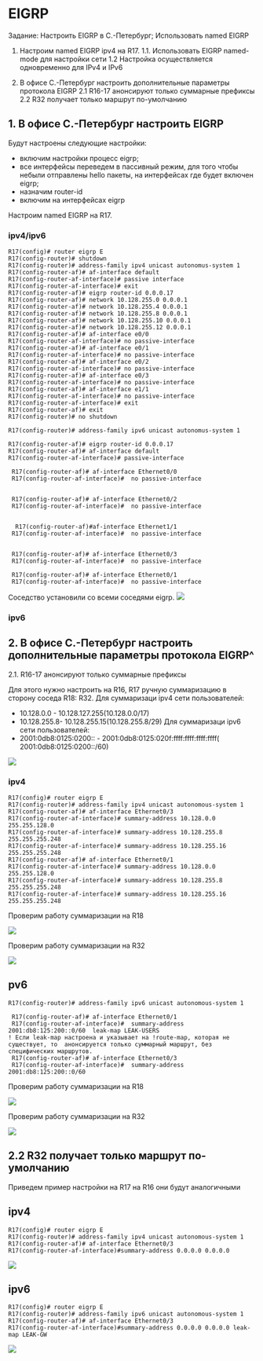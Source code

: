 

# EIGRP

Задание:
Настроить EIGRP в С.-Петербург; 
Использовать named EIGRP


1. Настроим named EIGRP ipv4 на R17.
1.1.  Использовать EIGRP named-mode для настройки сети
1.2 Настройка осуществляется одновременно для IPv4 и IPv6

2. В офисе С.-Петербург настроить дополнительные параметры протокола EIGRP
2.1 R16-17 анонсируют только суммарные префиксы
2.2 R32 получает только маршрут по-умолчанию







## 1. В офисе С.-Петербург настроить EIGRP 

Будут настроены следующие настройки:
+ включим настройки процесс eigrp;
+ все интерфейсы переведем в пассивный режим, для того чтобы небыли отправлены hello пакеты, на интерфейсах где будет включен eigrp;
+ назначим router-id
+ включим на интерфейсах eigrp



Настроим named EIGRP  на R17.

### **ipv4/ipv6**
```
R17(config)# router eigrp E
R17(config-router)# shutdown
R17(config-router)# address-family ipv4 unicast autonomus-system 1
R17(config-router-af)# af-interface default 
R17(config-router-af-interface)# passive interface
R17(config-router-af-interface)# exit
R17(config-router-af)# eigrp router-id 0.0.0.17
R17(config-router-af)# network 10.128.255.0 0.0.0.1
R17(config-router-af)# network 10.128.255.4 0.0.0.1
R17(config-router-af)# network 10.128.255.8 0.0.0.1
R17(config-router-af)# network 10.128.255.10 0.0.0.1
R17(config-router-af)# network 10.128.255.12 0.0.0.1
R17(config-router-af)# af-interface e0/0
R17(config-router-af-interface)# no passive-interface
R17(config-router-af)# af-interface e0/1
R17(config-router-af-interface)# no passive-interface
R17(config-router-af)# af-interface e0/2
R17(config-router-af-interface)# no passive-interface
R17(config-router-af)# af-interface e0/3
R17(config-router-af-interface)# no passive-interface
R17(config-router-af)# af-interface e1/1
R17(config-router-af-interface)# no passive-interface
R17(config-router-af-interface)# exit
R17(config-router-af)# exit
R17(config-router)# no shutdown

R17(config-router)# address-family ipv6 unicast autonomus-system 1

R17(config-router-af)# eigrp router-id 0.0.0.17
R17(config-router-af)# af-interface default
R17(config-router-af-interface)# passive-interface

 R17(config-router-af)# af-interface Ethernet0/0
 R17(config-router-af-interface)#  no passive-interface


 R17(config-router-af)# af-interface Ethernet0/2
 R17(config-router-af-interface)#  no passive-interface


  R17(config-router-af)#af-interface Ethernet1/1
 R17(config-router-af-interface)#  no passive-interface


 R17(config-router-af)# af-interface Ethernet0/3
 R17(config-router-af-interface)#  no passive-interface

 R17(config-router-af)# af-interface Ethernet0/1
 R17(config-router-af-interface)#  no passive-interface

```

Соседство установили со всеми соседями eigrp.
![](Pictures/Screenshot_1.png)

### **ipv6**



## 2. В офисе С.-Петербург настроить дополнительные параметры протокола EIGRP^

2.1. R16-17 анонсируют только суммарные префиксы

Для этого нужно настроить на R16, R17 ручную суммаризацию в сторону соседа R18: R32.
Для суммаризаци ipv4 сети пользователей: 
+ 10.128.0.0 - 10.128.127.255(10.128.0.0/17)
+ 10.128.255.8- 10.128.255.15(10.128.255.8/29)
Для суммаризаци ipv6 сети пользователей:
+ 2001:0db8:0125:0200:: - 2001:0db8:0125:020f:ffff:ffff:ffff:ffff(	2001:0db8:0125:0200::/60)

![](Pictures/Screenshot_2.png)

### ipv4

```
R17(config)# router eigrp E
R17(config-router)# address-family ipv4 unicast autonomous-system 1
R17(config-router-af)# af-interface Ethernet0/3
R17(config-router-af-interface)# summary-address 10.128.0.0 255.255.128.0
R17(config-router-af-interface)# summary-address 10.128.255.8 255.255.255.248
R17(config-router-af-interface)# summary-address 10.128.255.16 255.255.255.248
R17(config-router-af)# af-interface Ethernet0/1
R17(config-router-af-interface)# summary-address 10.128.0.0 255.255.128.0
R17(config-router-af-interface)# summary-address 10.128.255.8 255.255.255.248
R17(config-router-af-interface)# summary-address 10.128.255.16 255.255.255.248
```

Проверим работу суммаризации на R18

![](Pictures/Screenshot_3.png)

Проверим работу суммаризации на R32

![](Pictures/Screenshot_4.png)

## pv6

```
R17(config-router)# address-family ipv6 unicast autonomous-system 1

 R17(config-router-af)# af-interface Ethernet0/1
 R17(config-router-af-interface)#  summary-address 2001:db8:125:200::0/60  leak-map LEAK-USERS
! Если leak-map настроена и указывает на !route-map, которая не существует, то  анонсируется только суммарный маршрут, без  специфических маршрутов.
 R17(config-router-af)# af-interface Ethernet0/3
 R17(config-router-af-interface)#  summary-address 2001:db8:125:200::0/60

```
Проверим работу суммаризации на R18

![](Pictures/Screenshot_8.png)

Проверим работу суммаризации на R32

![](Pictures/Screenshot_7.png)

## 2.2 R32 получает только маршрут по-умолчанию

Приведем пример настройки на R17 на R16 они будут аналогичными

## ipv4

```
R17(config)# router eigrp E
R17(config-router)# address-family ipv4 unicast autonomous-system 1
R17(config-router-af)# af-interface Ethernet0/3
R17(config-router-af-interface)#summary-address 0.0.0.0 0.0.0.0
```

![](Pictures/Screenshot_5.png)

## ipv6 
```
R17(config)# router eigrp E
R17(config-router)# address-family ipv6 unicast autonomous-system 1
R17(config-router-af)# af-interface Ethernet0/3
R17(config-router-af-interface)#summary-address 0.0.0.0 0.0.0.0 leak-map LEAK-GW
```
![](Pictures/Screenshot_9.png)




